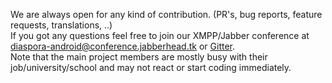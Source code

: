 We are always open for any kind of contribution. (PR's, bug reports, feature requests, translations, ..)  
If you got any questions feel free to join our XMPP/Jabber conference at [diaspora-android@conference.jabberhead.tk](xmpp:diaspora-android@conference.jabberhead.tk) or [Gitter](https://gitter.im/Diaspora-for-Android/diaspora-android).  
Note that the main project members are mostly busy with their job/university/school and may not react or start coding immediately.
